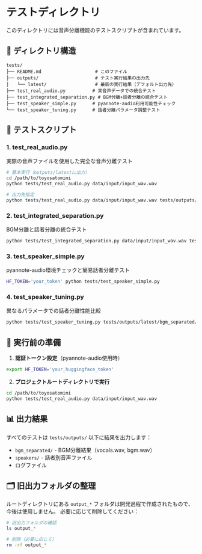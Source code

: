 # テストディレクトリ

このディレクトリには音声分離機能のテストスクリプトが含まれています。

## 📁 ディレクトリ構造

```
tests/
├── README.md                    # このファイル
├── outputs/                     # テスト実行結果の出力先
│   └── latest/                  # 最新の実行結果（デフォルト出力先）
├── test_real_audio.py          # 実音声データでの統合テスト
├── test_integrated_separation.py # BGM分離+話者分離の統合テスト
├── test_speaker_simple.py      # pyannote-audio利用可能性チェック
└── test_speaker_tuning.py      # 話者分離パラメータ調整テスト
```

## 🧪 テストスクリプト

### 1. test_real_audio.py
実際の音声ファイルを使用した完全な音声分離テスト

```bash
# 基本実行（outputs/latestに出力）
cd /path/to/toyosatomimi
python tests/test_real_audio.py data/input/input_wav.wav

# 出力先指定
python tests/test_real_audio.py data/input/input_wav.wav tests/outputs/my_test
```

### 2. test_integrated_separation.py
BGM分離と話者分離の統合テスト

```bash
python tests/test_integrated_separation.py data/input/input_wav.wav tests/outputs/integrated_test
```

### 3. test_speaker_simple.py
pyannote-audio環境チェックと簡易話者分離テスト

```bash
HF_TOKEN='your_token' python tests/test_speaker_simple.py
```

### 4. test_speaker_tuning.py
異なるパラメータでの話者分離性能比較

```bash
python tests/test_speaker_tuning.py tests/outputs/latest/bgm_separated/vocals.wav tests/outputs/tuning_results
```

## 🔧 実行前の準備

1. **認証トークン設定**（pyannote-audio使用時）
```bash
export HF_TOKEN='your_huggingface_token'
```

2. **プロジェクトルートディレクトリで実行**
```bash
cd /path/to/toyosatomimi
python tests/test_real_audio.py data/input/input_wav.wav
```

## 📊 出力結果

すべてのテストは `tests/outputs/` 以下に結果を出力します：

- `bgm_separated/` - BGM分離結果（vocals.wav, bgm.wav）
- `speakers/` - 話者別音声ファイル
- ログファイル

## 🗂️ 旧出力フォルダの整理

ルートディレクトリにある `output_*` フォルダは開発過程で作成されたもので、今後は使用しません。
必要に応じて削除してください：

```bash
# 旧出力フォルダの確認
ls output_*

# 削除（必要に応じて）
rm -rf output_*
```